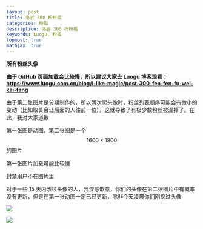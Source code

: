 ```yaml
---
layout: post
title: 洛谷 300 粉粉福
categories: 粉福
description: 洛谷 300 粉粉福
keywords: Luogu, 粉福
topmost: true
mathjax: true
---
```


**所有粉丝头像**

**由于 GitHub 页面加载会比较慢，所以建议大家去 Luogu 博客观看：<https://www.luogu.com.cn/blog/I-like-magic/post-300-fen-fen-fu-wei-kai-fang>**

由于第二张图片是分期制作的，所以两次爬头像时，粉丝列表顺序可能会有微小的变动（比如取关会让后面的人往前一位），这就导致了有极少数粉丝被漏掉了。在此，我对大家道歉

第一张图是动图，第二张图是一个 $$1600\times 1800$$ 的图片 

第一张图片加载可能比较慢

封禁用户不在图片里

对于一些 15 天内改过头像的人，我深感歉意，你们的头像在第二张图片中有概率没有更新，但是在第一张动图一定已经更新，除非今天凌晨你们刚换过头像

![](https://img1.imgtp.com/2023/08/18/ntsWzeRz.png)

![](https://cdn.luogu.com.cn/upload/image_hosting/n5qw9qee.png)
